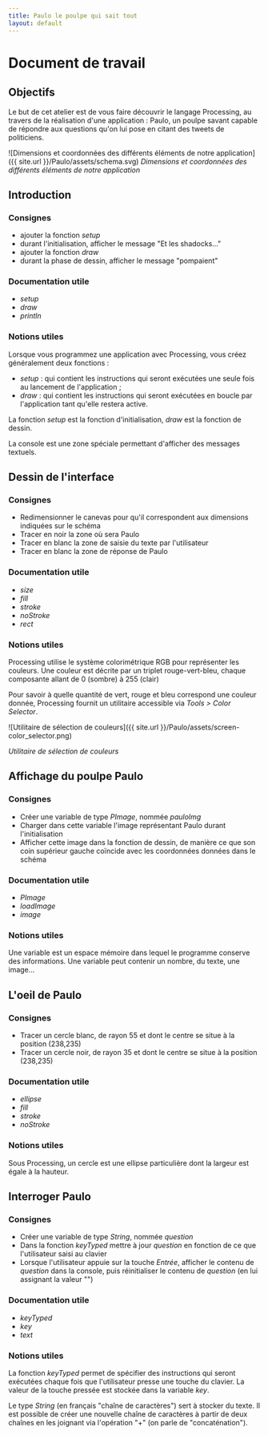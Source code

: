 ```yaml
---
title: Paulo le poulpe qui sait tout
layout: default
---
```


# Document de travail 


## Objectifs 
Le but de cet atelier est de vous faire découvrir le langage Processing, au travers de la réalisation d'une application : Paulo, un poulpe savant capable de répondre aux questions qu'on lui pose en citant des tweets de politiciens. 

![Dimensions et coordonnées des différents éléments de notre application]({{ site.url }}/Paulo/assets/schema.svg)
*Dimensions et coordonnées des différents éléments de notre application*

## Introduction 

### Consignes

* ajouter la fonction *setup*
* durant l'initialisation, afficher le message "Et les shadocks..."
* ajouter la fonction *draw*
* durant la phase de dessin, afficher le message "pompaient"

### Documentation utile

* *setup*
* *draw*
* *println*

### Notions utiles

Lorsque vous programmez une application avec Processing, vous créez généralement deux fonctions :

* *setup* : qui contient les instructions qui seront exécutées une seule fois au lancement de l'application ;
* *draw* :  qui contient les instructions qui seront exécutées en boucle par l'application tant qu'elle restera active.

La fonction *setup* est la fonction d'initialisation, *draw* est la fonction de dessin. 

La console est une zone spéciale permettant d'afficher des messages textuels.

## Dessin de l'interface

### Consignes

* Redimensionner le canevas pour qu'il correspondent aux dimensions indiquées sur le schéma
* Tracer en noir la zone où sera Paulo 
* Tracer en blanc la zone de saisie du texte par l'utilisateur
* Tracer en blanc la zone de réponse de Paulo

### Documentation utile

* *size*
* *fill*
* *stroke*
* *noStroke*
* *rect*

### Notions utiles

Processing utilise le système colorimétrique RGB pour représenter les couleurs. Une couleur est décrite par un triplet rouge-vert-bleu, chaque composante allant de 0 (sombre) à 255 (clair)

Pour savoir à quelle quantité de vert, rouge et bleu correspond une couleur donnée, Processing fournit un utilitaire accessible via *Tools > Color Selector*.

![Utilitaire de sélection de couleurs]({{ site.url }}/Paulo/assets/screen-color_selector.png)

*Utilitaire de sélection de couleurs*

## Affichage du poulpe Paulo

### Consignes

* Créer une variable de type *PImage*, nommée *pauloImg*
* Charger dans cette variable l'image représentant Paulo durant l'initialisation
* Afficher cette image dans la fonction de dessin, de manière ce que son coin supérieur gauche coïncide avec les coordonnées données dans le schéma

### Documentation utile

* *PImage*
* *loadImage*
* *image*

### Notions utiles

Une variable est un espace mémoire dans lequel le programme conserve des informations. Une variable peut contenir un nombre, du texte, une image...

## L'oeil de Paulo

### Consignes 

* Tracer un cercle blanc, de rayon 55 et dont le centre se situe à la position (238,235)
* Tracer un cercle noir, de rayon 35 et dont le centre se situe à la position (238,235)

### Documentation utile

* *ellipse*
* *fill*
* *stroke*
* *noStroke*

### Notions utiles

Sous Processing, un cercle est une ellipse particulière dont la largeur est égale à la hauteur.

## Interroger Paulo

### Consignes

* Créer une variable de type *String*, nommée *question*
* Dans la fonction *keyTyped* mettre à jour *question* en fonction de ce que l'utilisateur saisi au clavier
* Lorsque l'utilisateur appuie sur la touche *Entrée*, afficher le contenu de *question* dans la console, puis réinitialiser le contenu de *question* (en lui assignant la valeur "")

### Documentation utile

* *keyTyped*
* *key*
* *text*

### Notions utiles

La fonction *keyTyped* permet de spécifier des instructions qui seront exécutées chaque fois que l'utilisateur presse une touche du clavier. La valeur de la touche pressée est stockée dans la variable *key*.

Le type *String* (en français "chaîne de caractères") sert à stocker du texte. Il est possible de créer une nouvelle chaîne de caractères à partir de deux chaînes en les joignant via l'opération "+" (on parle de "concaténation").